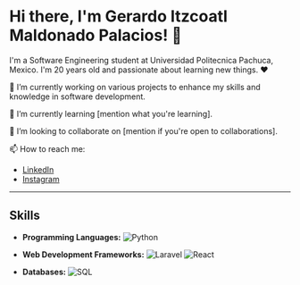 # Hi there, I'm Gerardo Itzcoatl Maldonado Palacios! 👋

I'm a Software Engineering student at Universidad Politecnica Pachuca, Mexico. I'm 20 years old and passionate about learning new things. ❤️

🔭 I’m currently working on various projects to enhance my skills and knowledge in software development.

🌱 I’m currently learning [mention what you're learning].

👯 I’m looking to collaborate on [mention if you're open to collaborations].

📫 How to reach me:
   - [LinkedIn](https://www.linkedin.com/in/gerardo-itzcoatl-maldonado-palacios-b92975205/)
   - [Instagram](https://www.instagram.com/maldonadoitz/)

---

## Skills

- **Programming Languages:** 
  ![Python](https://img.shields.io/badge/Python-3776AB?style=for-the-badge&logo=python&logoColor=white)

- **Web Development Frameworks:** 
  ![Laravel](https://img.shields.io/badge/Laravel-FF2D20?style=for-the-badge&logo=laravel&logoColor=white)
  ![React](https://img.shields.io/badge/React-61DAFB?style=for-the-badge&logo=react&logoColor=white)

- **Databases:** 
  ![SQL](https://img.shields.io/badge/SQL-003B57?style=for-the-badge&logo=postgresql&logoColor=white)
